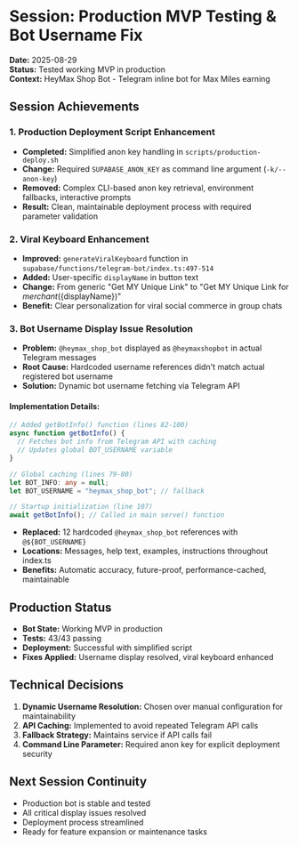 # Session: Production MVP Testing & Bot Username Fix
**Date:** 2025-08-29  
**Status:** Tested working MVP in production  
**Context:** HeyMax Shop Bot - Telegram inline bot for Max Miles earning

## Session Achievements

### 1. Production Deployment Script Enhancement
- **Completed:** Simplified anon key handling in `scripts/production-deploy.sh`
- **Change:** Required `SUPABASE_ANON_KEY` as command line argument (`-k/--anon-key`)
- **Removed:** Complex CLI-based anon key retrieval, environment fallbacks, interactive prompts
- **Result:** Clean, maintainable deployment process with required parameter validation

### 2. Viral Keyboard Enhancement
- **Improved:** `generateViralKeyboard` function in `supabase/functions/telegram-bot/index.ts:497-514`
- **Added:** User-specific `displayName` in button text
- **Change:** From generic "Get MY Unique Link" to "Get MY Unique Link for ${merchant} (${displayName})"
- **Benefit:** Clear personalization for viral social commerce in group chats

### 3. Bot Username Display Issue Resolution
- **Problem:** `@heymax_shop_bot` displayed as `@heymaxshopbot` in actual Telegram messages
- **Root Cause:** Hardcoded username references didn't match actual registered bot username
- **Solution:** Dynamic bot username fetching via Telegram API

#### Implementation Details:
```typescript
// Added getBotInfo() function (lines 82-100)
async function getBotInfo() {
  // Fetches bot info from Telegram API with caching
  // Updates global BOT_USERNAME variable
}

// Global caching (lines 79-80)
let BOT_INFO: any = null;
let BOT_USERNAME = "heymax_shop_bot"; // fallback

// Startup initialization (line 107)
await getBotInfo(); // Called in main serve() function
```

- **Replaced:** 12 hardcoded `@heymax_shop_bot` references with `@${BOT_USERNAME}`
- **Locations:** Messages, help text, examples, instructions throughout index.ts
- **Benefits:** Automatic accuracy, future-proof, performance-cached, maintainable

## Production Status
- **Bot State:** Working MVP in production
- **Tests:** 43/43 passing
- **Deployment:** Successful with simplified script
- **Fixes Applied:** Username display resolved, viral keyboard enhanced

## Technical Decisions
1. **Dynamic Username Resolution:** Chosen over manual configuration for maintainability
2. **API Caching:** Implemented to avoid repeated Telegram API calls
3. **Fallback Strategy:** Maintains service if API calls fail
4. **Command Line Parameter:** Required anon key for explicit deployment security

## Next Session Continuity
- Production bot is stable and tested
- All critical display issues resolved
- Deployment process streamlined
- Ready for feature expansion or maintenance tasks